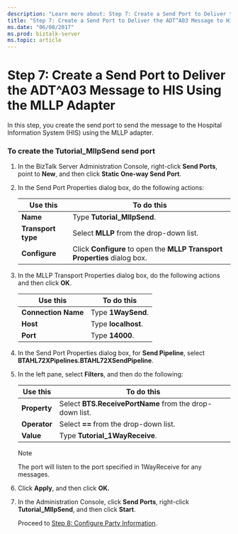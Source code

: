 ```yaml
---
description: "Learn more about: Step 7: Create a Send Port to Deliver the ADT^A03 Message to HIS Using the MLLP Adapter"
title: "Step 7: Create a Send Port to Deliver the ADT^A03 Message to HIS Using the MLLP Adapter"
ms.date: "06/08/2017"
ms.prod: biztalk-server
ms.topic: article
---
```

# Step 7: Create a Send Port to Deliver the ADT^A03 Message to HIS Using the MLLP Adapter
In this step, you create the send port to send the message to the Hospital Information System (HIS) using the MLLP adapter.  

### To create the Tutorial_MllpSend send port  

1. In the BizTalk Server Administration Console, right-click **Send Ports**, point to **New**, and then click **Static One-way Send Port**.  

2. In the Send Port Properties dialog box, do the following actions:  


   |      Use this      |                                To do this                                 |
   |--------------------|---------------------------------------------------------------------------|
   |      **Name**      |                        Type **Tutorial_MllpSend**.                        |
   | **Transport type** |                 Select **MLLP** from the drop-down list.                  |
   |   **Configure**    | Click **Configure** to open the **MLLP Transport Properties** dialog box. |


3. In the MLLP Transport Properties dialog box, do the following actions and then click **OK**.  


   |      Use this       |     To do this      |
   |---------------------|---------------------|
   | **Connection Name** | Type **1WaySend**.  |
   |      **Host**       | Type **localhost**. |
   |      **Port**       |   Type **14000**.   |


4. In the Send Port Properties dialog box, for **Send Pipeline**, select **BTAHL72XPipelines.BTAHL72XSendPipeline**.  

5. In the left pane, select **Filters**, and then do the following:  

   |Use this|To do this|  
   |--------------|----------------|  
   |**Property**|Select **BTS.ReceivePortName** from the drop-down list.|  
   |**Operator**|Select **==** from the drop-down list.|  
   |**Value**|Type **Tutorial_1WayReceive**.|  

   > [!NOTE]
   >  The port will listen to the port specified in 1WayReceive for any messages.  

6. Click **Apply**, and then click **OK.**  

7. In the Administration Console, click **Send Ports**, right-click **Tutorial_MllpSend**, and then click **Start**.  

   Proceed to [Step 8: Configure Party Information](../../adapters-and-accelerators/accelerator-hl7/step-8-configure-party-information.md).
